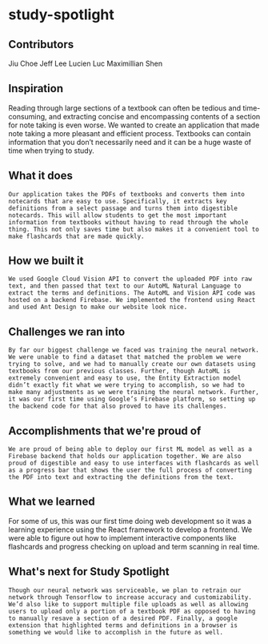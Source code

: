 # study-spotlight

## Contributors
Jiu Choe
Jeff Lee
Lucien Luc
Maximillian Shen

## Inspiration
Reading through large sections of a textbook can often be tedious and time-consuming, and extracting concise and encompassing contents of a section for note taking is even worse. We wanted to create an application that made note taking a more pleasant and efficient process. Textbooks can contain information that you don’t necessarily need and it can be a huge waste of time when trying to study. 
## What it does
	Our application takes the PDFs of textbooks and converts them into notecards that are easy to use. Specifically, it extracts key definitions from a select passage and turns them into digestible notecards. This will allow students to get the most important information from textbooks without having to read through the whole thing. This not only saves time but also makes it a convenient tool to make flashcards that are made quickly.
## How we built it
	We used Google Cloud Vision API to convert the uploaded PDF into raw text, and then passed that text to our AutoML Natural Language to extract the terms and definitions. The AutoML and Vision API code was hosted on a backend Firebase. We implemented the frontend using React and used Ant Design to make our website look nice. 
## Challenges we ran into
	By far our biggest challenge we faced was training the neural network. We were unable to find a dataset that matched the problem we were trying to solve, and we had to manually create our own datasets using textbooks from our previous classes. Further, though AutoML is extremely convenient and easy to use, the Entity Extraction model didn’t exactly fit what we were trying to accomplish, so we had to make many adjustments as we were training the neural network. Further, it was our first time using Google’s Firebase platform, so setting up the backend code for that also proved to have its challenges. 
## Accomplishments that we're proud of
	We are proud of being able to deploy our first ML model as well as a Firebase backend that holds our application together. We are also proud of digestible and easy to use interfaces with flashcards as well as a progress bar that shows the user the full process of converting the PDF into text and extracting the definitions from the text. 
## What we learned
For some of us, this was our first time doing web development so it was a learning experience using the React framework to develop a frontend. We were able to figure out how to implement interactive components like flashcards and progress checking on upload and term scanning in real time.
## What's next for Study Spotlight
	Though our neural network was serviceable, we plan to retrain our network through Tensorflow to increase accuracy and customizability. We’d also like to support multiple file uploads as well as allowing users to upload only a portion of a textbook PDF as opposed to having to manually resave a section of a desired PDF. Finally, a google extension that highlighted terms and definitions in a browser is something we would like to accomplish in the future as well. 
